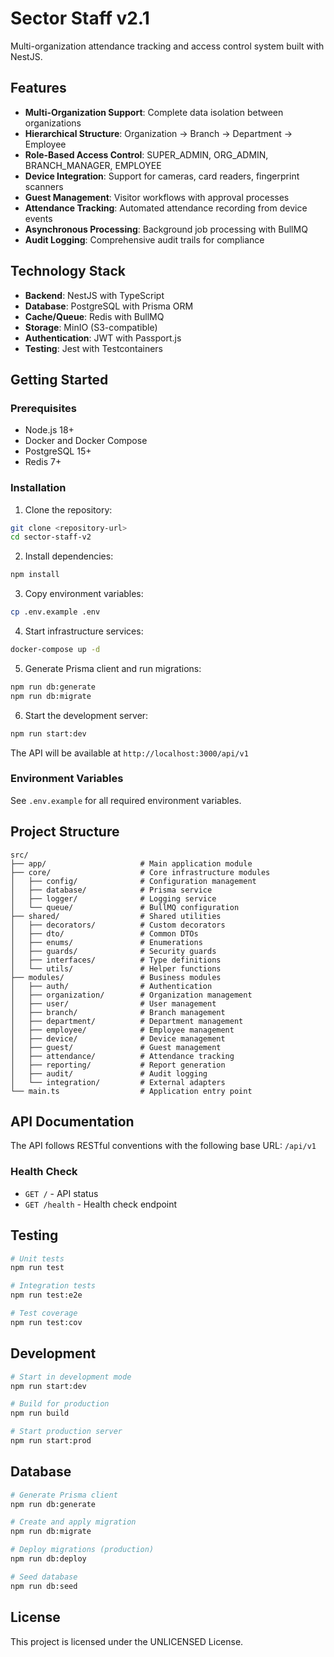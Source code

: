 # Sector Staff v2.1

Multi-organization attendance tracking and access control system built with NestJS.

## Features

- **Multi-Organization Support**: Complete data isolation between organizations
- **Hierarchical Structure**: Organization → Branch → Department → Employee
- **Role-Based Access Control**: SUPER_ADMIN, ORG_ADMIN, BRANCH_MANAGER, EMPLOYEE
- **Device Integration**: Support for cameras, card readers, fingerprint scanners
- **Guest Management**: Visitor workflows with approval processes
- **Attendance Tracking**: Automated attendance recording from device events
- **Asynchronous Processing**: Background job processing with BullMQ
- **Audit Logging**: Comprehensive audit trails for compliance

## Technology Stack

- **Backend**: NestJS with TypeScript
- **Database**: PostgreSQL with Prisma ORM
- **Cache/Queue**: Redis with BullMQ
- **Storage**: MinIO (S3-compatible)
- **Authentication**: JWT with Passport.js
- **Testing**: Jest with Testcontainers

## Getting Started

### Prerequisites

- Node.js 18+
- Docker and Docker Compose
- PostgreSQL 15+
- Redis 7+

### Installation

1. Clone the repository:
```bash
git clone <repository-url>
cd sector-staff-v2
```

2. Install dependencies:
```bash
npm install
```

3. Copy environment variables:
```bash
cp .env.example .env
```

4. Start infrastructure services:
```bash
docker-compose up -d
```

5. Generate Prisma client and run migrations:
```bash
npm run db:generate
npm run db:migrate
```

6. Start the development server:
```bash
npm run start:dev
```

The API will be available at `http://localhost:3000/api/v1`

### Environment Variables

See `.env.example` for all required environment variables.

## Project Structure

```
src/
├── app/                     # Main application module
├── core/                    # Core infrastructure modules
│   ├── config/              # Configuration management
│   ├── database/            # Prisma service
│   ├── logger/              # Logging service
│   └── queue/               # BullMQ configuration
├── shared/                  # Shared utilities
│   ├── decorators/          # Custom decorators
│   ├── dto/                 # Common DTOs
│   ├── enums/               # Enumerations
│   ├── guards/              # Security guards
│   ├── interfaces/          # Type definitions
│   └── utils/               # Helper functions
├── modules/                 # Business modules
│   ├── auth/                # Authentication
│   ├── organization/        # Organization management
│   ├── user/                # User management
│   ├── branch/              # Branch management
│   ├── department/          # Department management
│   ├── employee/            # Employee management
│   ├── device/              # Device management
│   ├── guest/               # Guest management
│   ├── attendance/          # Attendance tracking
│   ├── reporting/           # Report generation
│   ├── audit/               # Audit logging
│   └── integration/         # External adapters
└── main.ts                  # Application entry point
```

## API Documentation

The API follows RESTful conventions with the following base URL: `/api/v1`

### Health Check
- `GET /` - API status
- `GET /health` - Health check endpoint

## Testing

```bash
# Unit tests
npm run test

# Integration tests
npm run test:e2e

# Test coverage
npm run test:cov
```

## Development

```bash
# Start in development mode
npm run start:dev

# Build for production
npm run build

# Start production server
npm run start:prod
```

## Database

```bash
# Generate Prisma client
npm run db:generate

# Create and apply migration
npm run db:migrate

# Deploy migrations (production)
npm run db:deploy

# Seed database
npm run db:seed
```

## License

This project is licensed under the UNLICENSED License.